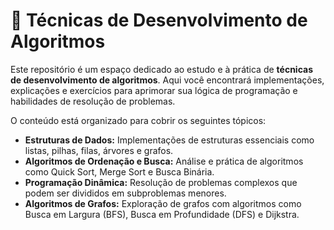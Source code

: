 # 🧠 Técnicas de Desenvolvimento de Algoritmos

Este repositório é um espaço dedicado ao estudo e à prática de **técnicas de desenvolvimento de algoritmos**. Aqui você encontrará implementações, explicações e exercícios para aprimorar sua lógica de programação e habilidades de resolução de problemas.

O conteúdo está organizado para cobrir os seguintes tópicos:

* **Estruturas de Dados:** Implementações de estruturas essenciais como listas, pilhas, filas, árvores e grafos.
* **Algoritmos de Ordenação e Busca:** Análise e prática de algoritmos como Quick Sort, Merge Sort e Busca Binária.
* **Programação Dinâmica:** Resolução de problemas complexos que podem ser divididos em subproblemas menores.
* **Algoritmos de Grafos:** Exploração de grafos com algoritmos como Busca em Largura (BFS), Busca em Profundidade (DFS) e Dijkstra.
